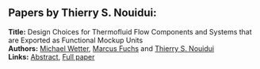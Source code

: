 <h2>Papers by Thierry S. Nouidui:</h2>
<p>
<b>Title:</b> Design Choices for Thermofluid Flow Components and Systems that are Exported as Functional Mockup Units<br />
<b>Authors:</b> <a href="../authors/author_329.html">Michael Wetter</a>, <a href="../authors/author_93.html">Marcus Fuchs</a> and <a href="../authors/author_215.html">Thierry S. Nouidui</a><br />
<b>Links:</b> <a href="../abstracts/abstract_3.pdf">Abstract</a>, <a href="../submissions/ecp1511831_WetterFuchsNouidui.pdf">Full paper</a>
</p>